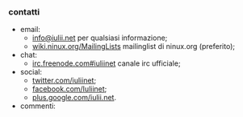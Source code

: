 ### contatti

* email: 
	* [info@iulii.net](mailto:info@iulii.net "contatti email") per qualsiasi informazione;
	* [wiki.ninux.org/MailingLists](http://wiki.ninux.org/MailingLists "ninux mailinglist") mailinglist di ninux.org (preferito);
* chat:
	* [irc.freenode.com#iuliinet](irc://irc.freenonde.net#iuliinet) canale irc ufficiale;
* social:	
	* [twitter.com/iuliinet](https://twitter.com/#!/iuliinet "account twitter di iulii.net");
	* [facebook.com/Iuliinet](https://www.facebook.com/Iuliinet "pagina facebook di iulii.net");
	* [plus.google.com/iulii.net](https://plus.google.com/b/110840868072539432354/ "pagina google+ di iulii.net").
* commenti:
<script type='text/javascript' src='http://zor.livefyre.com/wjs/v1.0/javascripts/livefyre_init.js'></script>
<script type='text/javascript'>
    var fyre = LF({
    site_id: 305197
    });
</script>
